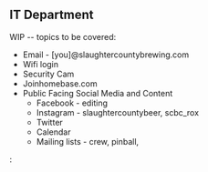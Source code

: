 ## IT Department

WIP -- topics to be covered:

- Email - [you]@slaughtercountybrewing.com
- Wifi login
- Security Cam
- Joinhomebase.com
- Public Facing Social Media and Content
    - Facebook - editing
    - Instagram - slaughtercountybeer, scbc_rox
    - Twitter
    - Calendar
    - Mailing lists - crew, pinball, 





:
